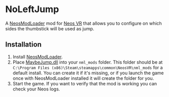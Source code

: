 # NoLeftJump

A [NeosModLoader](https://github.com/zkxs/NeosModLoader) mod for [Neos VR](https://neos.com/) that allows you to configure on which sides the thumbstick will be  used as jump.

## Installation
1. Install [NeosModLoader](https://github.com/zkxs/NeosModLoader).
1. Place [MaybeJump.dll](https://github.com/Banane9/NeosMaybeJump/releases/latest/download/MaybeJump.dll) into your `nml_mods` folder. This folder should be at `C:\Program Files (x86)\Steam\steamapps\common\NeosVR\nml_mods` for a default install. You can create it if it's missing, or if you launch the game once with NeosModLoader installed it will create the folder for you.
1. Start the game. If you want to verify that the mod is working you can check your Neos logs.
